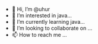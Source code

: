 - 👋 Hi, I’m @uhur
- 👀 I’m interested in java...
- 🌱 I’m currently learning java...
- 💞️ I’m looking to collaborate on ...
- 📫 How to reach me ...

<!---
uhur/uhur is a ✨ special ✨ repository because its `README.md` (this file) appears on your GitHub profile.
You can click the Preview link to take a look at your changes.
--->
